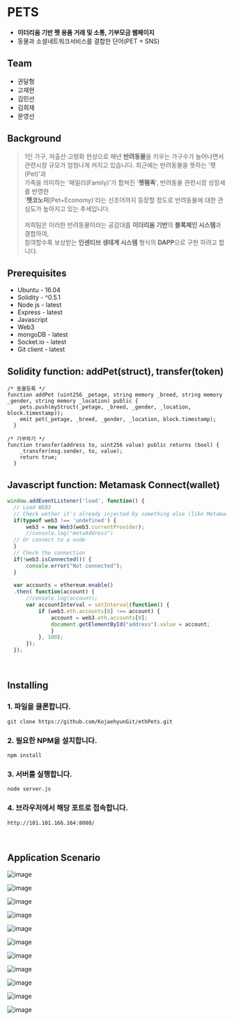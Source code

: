 # PETS
* **이더리움 기반 펫 용품 거래 및 소통, 기부모금 웹페이지**
* 동물과 소셜네트워크서비스를 결합한 단어(PET + SNS)


## Team
* 권달형
* 고재현
* 김민선
* 김희재
* 문영선


## Background
> 1인 가구, 저출산·고령화 현상으로 매년 **반려동물**을 키우는 가구수가 늘어나면서 <br>
관련시장 규모가 엄청나게 커지고 있습니다. 최근에는 반려동물을 뜻하는 '펫(Pet)'과 <br>
가족을 의미하는 '패밀리(Family)'가 합쳐진 '**펫팸족**', 반려동물 관련시장 성장세를 반영한 <br>
'**펫코노미**(Pet+Economy)'라는 신조어까지 등장할 정도로 반려동물에 대한 관심도가 높아지고 있는 추세입니다. <br><br>
저희팀은 이러한 반려동물이라는 공감대를 **이더리움 기반**의 **블록체인 시스템**과 결합하여, <br>
참여할수록 보상받는 **인센티브 생테계 시스템** 형식의 **DAPP**으로 구현 하려고 합니다.


## Prerequisites
* Ubuntu - 16.04
* Solidity - ^0.5.1
* Node js - latest
* Express - latest
* Javascript
* Web3
* mongoDB - latest
* Socket.io - latest
* Git client - latest


## Solidity function: addPet(struct), transfer(token)
```solidity
/* 동물등록 */
function addPet (uint256 _petage, string memory _breed, string memory _gender, string memory _location) public {
    pets.push(myStruct(_petage, _breed, _gender, _location, block.timestamp));
    emit pet(_petage, _breed, _gender, _location, block.timestamp);
  }
```

```solidity
/* 기부하기 */
function transfer(address to, uint256 value) public returns (bool) {
    _transfer(msg.sender, to, value);
    return true;
  }
```


## Javascript function: Metamask Connect(wallet)
```javascript
window.addEventListener('load', function() {
  // Load WEB3
  // Check wether it's already injected by something else (like Metamask or Parity Chrome plugin)
  if(typeof web3 !== 'undefined') {
      web3 = new Web3(web3.currentProvider);
      //console.log("metaAddress")
  // Or connect to a node
  }
  // Check the connection
  if(!web3.isConnected()) {
      console.error("Not connected");
  }
  
  var accounts = ethereum.enable()
  .then( function(account) {
      //console.log(account);
      var accountInterval = setInterval(function() {
          if (web3.eth.accounts[0] !== account) {
              account = web3.eth.accounts[0];
              document.getElementById("address").value = account;
              }
          }, 100);
      });    
  });
```
<br>


## Installing
### 1. 파일을 클론합니다.
```
git clone https://github.com/KojaehyunGit/ethPets.git
```

### 2. 필요한 NPM을 설치합니다.
```
npm install
```

### 3. 서버를 실행합니다.
```
node server.js
```

### 4. 브라우저에서 해당 포트로 접속합니다.
```
http://101.101.166.164:8080/
```
<br>


## Application Scenario

![image](https://user-images.githubusercontent.com/51254582/64399945-4d812000-d0a5-11e9-8d65-247ab00085bb.png)

![image](https://user-images.githubusercontent.com/51254582/64399951-540f9780-d0a5-11e9-8446-e5b62506254a.png)

![image](https://user-images.githubusercontent.com/51254582/64399958-5a057880-d0a5-11e9-9aa5-9c21a0ecd3fd.png)

![image](https://user-images.githubusercontent.com/51254582/64399994-76091a00-d0a5-11e9-95be-72e3a5070310.png)

![image](https://user-images.githubusercontent.com/51254582/64400000-7b666480-d0a5-11e9-87dd-1cfb3c30ea3d.png)

![image](https://user-images.githubusercontent.com/51254582/64400006-88835380-d0a5-11e9-9448-9510de2eec75.png)

![image](https://user-images.githubusercontent.com/51254582/64400152-1e1ee300-d0a6-11e9-9cd5-446c34a546ce.png)

![image](https://user-images.githubusercontent.com/51254582/64400018-9933c980-d0a5-11e9-9202-ff227b81cef8.png)

![image](https://user-images.githubusercontent.com/51254582/64400024-9e911400-d0a5-11e9-92fd-09cf1ddae9c1.png)

![image](https://user-images.githubusercontent.com/51254582/64400033-a5b82200-d0a5-11e9-9d4e-2f69580ea2e4.png)

![image](https://user-images.githubusercontent.com/51254582/64400037-a9e43f80-d0a5-11e9-8d6d-2dbbab7728a8.png)
